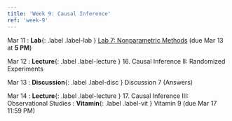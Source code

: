 ```yaml
---
title: 'Week 9: Causal Inference'
ref: 'week-9'
---
```


Mar 11
: **Lab**{: .label .label-lab } [Lab 7: Nonparametric Methods](https://data102.datahub.berkeley.edu/hub/user-redirect/git-pull?repo=https%3A%2F%2Fgithub.com%2Fds-102%2Fsp24-materials&urlpath=lab%2Ftree%2Fsp24-materials%2Flab%2Flab07%2Flab07.ipynb&branch=main) (due Mar 13 at **5 PM**)

Mar 12
: **Lecture**{: .label .label-lecture } 16. Causal Inference II: Randomized Experiments

Mar 13
: **Discussion**{: .label .label-disc } Discussion 7 (Answers)

Mar 14
: **Lecture**{: .label .label-lecture } 17. Causal Inference III: Observational Studies
: **Vitamin**{: .label .label-vit } Vitamin 9 (due Mar 17 11:59 PM)
